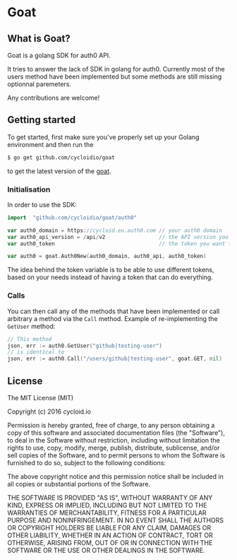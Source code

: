 # Goat

## What is Goat?

Goat is a golang SDK for auth0 API.

It tries to answer the lack of SDK in golang for auth0.
Currently most of the users method have been implemented but some methods are still missing optionnal paremeters.

Any contributions are welcome!

## Getting started

To get started, first make sure you've properly set up your Golang environment and then run the
```bash
$ go get github.com/cycloidio/goat
```
to get the latest version of the [goat](https://github.com/cycloidio/goat/).

### Initialisation

In order to use the SDK:
```go
import 	"github.com/cycloidio/goat/auth0"

var auth0_domain = https://cycloid.eu.auth0.com // your auth0 domain
var auth0_api_version = /api/v2                 // the API version you want to call
var auth0_token                                 // the token you want to use

var auth0 = goat.Auth0New(auth0_domain, auth0_api, auth0_token)
```

The idea behind the token variable is to be able to use different tokens, based on your needs instead of having a token that can do everything. 

### Calls

You can then call any of the methods that have been implemented or call arbitrary a method via the `Call` method.
Example of re-implementing the `GetUser` method:
```go
// This method
json, err := auth0.GetUser("github|testing-user")
// is identical to
json, err := auth0.Call("/users/github|testing-user", goat.GET, nil)
```

## License

The MIT License (MIT)

Copyright (c) 2016 cycloid.io

Permission is hereby granted, free of charge, to any person obtaining a copy
of this software and associated documentation files (the "Software"), to deal
in the Software without restriction, including without limitation the rights
to use, copy, modify, merge, publish, distribute, sublicense, and/or sell
copies of the Software, and to permit persons to whom the Software is
furnished to do so, subject to the following conditions:

The above copyright notice and this permission notice shall be included in all
copies or substantial portions of the Software.

THE SOFTWARE IS PROVIDED "AS IS", WITHOUT WARRANTY OF ANY KIND, EXPRESS OR
IMPLIED, INCLUDING BUT NOT LIMITED TO THE WARRANTIES OF MERCHANTABILITY,
FITNESS FOR A PARTICULAR PURPOSE AND NONINFRINGEMENT. IN NO EVENT SHALL THE
AUTHORS OR COPYRIGHT HOLDERS BE LIABLE FOR ANY CLAIM, DAMAGES OR OTHER
LIABILITY, WHETHER IN AN ACTION OF CONTRACT, TORT OR OTHERWISE, ARISING FROM,
OUT OF OR IN CONNECTION WITH THE SOFTWARE OR THE USE OR OTHER DEALINGS IN THE
SOFTWARE.

